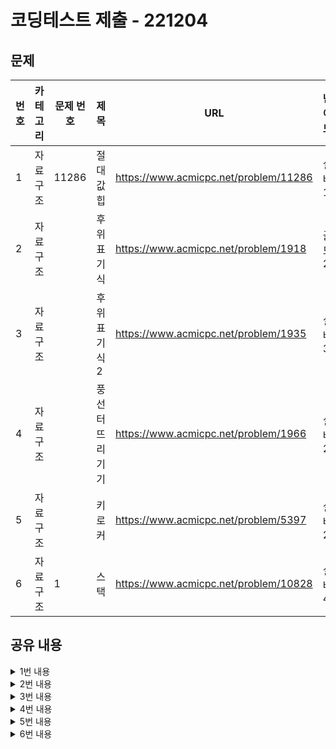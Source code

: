 # 코딩테스트 제출 - 221204 

## 문제

|번호|카테고리|문제 번호|제목|URL|난이도|
|---|---|---|---|---|---|
|1|자료구조|11286|절대값 힙|https://www.acmicpc.net/problem/11286|실버1|
|2|자료구조||후위 표기식|https://www.acmicpc.net/problem/1918|골드2|
|3|자료구조||후위 표기식2|https://www.acmicpc.net/problem/1935|실버3|
|4|자료구조||풍선 터뜨리기기|https://www.acmicpc.net/problem/1966|실버2|
|5|자료구조||키로커|https://www.acmicpc.net/problem/5397|실버2|
|6|자료구조|1|스택|https://www.acmicpc.net/problem/10828|실버4|



## 공유 내용
  
<details>
<summary>1번 내용</summary>
<div markdown="1">

  ```python
  #코드 공유
import sys
import heapq

def input():
    return sys.stdin.readline().rstrip()

num = int(input())
heap = []

for i in range(num):
    x = int(input())
    
    if x != 0:
        heapq.heappush(heap, [abs(x), x])
    else:
        if heap:
            print(heapq.heappop(heap)[1])
        else:
            print(0)     


  ```
* 관련 내용 링크(블로그 등)
  https://www.daleseo.com/python-heapq/
  

</div>
</details>


<details>
<summary>2번 내용</summary>
<div markdown="1">

  ```python
  #코드 공유
  import sys
  
  def input():
    return sys.stdin.readline().rstrip()
  
  s = input()
stack = []

for ch in s:
    if ch == '*' or ch == '/':
        stack.append(ch)
        
    elif ch == '+' or ch == '-':
        while stack and stack[-1] != '(':
            print(stack.pop(), end = "")
        stack.append(ch)
        
    elif ch == '(':
        stack.append(ch)
        
    elif ch == ')':
        while True:
            ch2 = stack.pop()
            if ch2 == '(':
                break
            print(ch2, end = "")        
    else:
        print(ch, end = "")

while stack:
    print(stack.pop(), end = "")


  ```
* 관련 내용 링크(블로그 등)
  
  * 

</div>
</details>

<details>
<summary>3번 내용</summary>
<div markdown="1">

  ```python
  #코드 공유
  import sys
  
def input():
    return sys.stdin.readline().rstrip()
  
  count = int(input())
s = input()
opper = "*/+-"

dic = {}
i = 0
for ch in s:
    if i == count:
        break
    
    if ch not in opper:
        dic[ch] = int(input())
        i += 1
                
stack = []
           
for ch in s:
    if ch not in opper:
        stack.append(dic[ch])   
        
    elif ch == '*':
        a = stack.pop()
        b = stack.pop()
        stack.append(a * b)
        
    elif ch == '/':
        a = stack.pop()
        b = stack.pop()
        stack.append(b / a)
        
    elif ch == '+':
        a = stack.pop()
        b = stack.pop()
        stack.append(a + b)
        
    elif ch == '-':
        a = stack.pop()
        b = stack.pop()
        stack.append(b - a)

print("%.2f" %stack.pop())


  ```
* 관련 내용 링크(블로그 등)

  * 

</div>
</details>


<details>
<summary>4번 내용</summary>
<div markdown="1">

  ```python
  #코드 공유
  import sys
  
def input():
    return sys.stdin.readline().rstrip()
  
  count = int(input())
numbers = input()

list = numbers.split()
idx = 0
idxs = [idx]

for i in range(count - 1):

    move = int(list[idx])
    idx += move
        
    while idx in idxs:
        if move > 0:
            idx += 1
            if idx > 4:
                idx = 0
        else:
            idx -= 1
            if idx < 0:
                idx = 4
    
    idxs.append(idx)

for i in idxs:
    print(i + 1, end = " ")


  ```
* 관련 내용 링크(블로그 등)

  *

</div>
</details>


<details>
<summary>5번 내용</summary>
<div markdown="1">

  ```python
  #코드 공유
  import sys
  
def input():
    return sys.stdin.readline().rstrip()
  
  s = input()
lst = []
idx = 0
not_password = '<>-'

for ch in s:
    if ch == '<':
        if idx != 0:
            idx -= 1
        
    elif ch == '>':
        if idx != len(lst):
            idx += 1
        
    elif ch == '-' and idx != 0:
        del lst[idx - 1]
        idx -= 1
        
    else:
        lst.insert(idx, ch)
        idx += 1
        
for l in lst:        
    print(l, end = "")


  ```
* 관련 내용 링크(블로그 등)

  *

</div>
</details>


<details>
<summary>6번 내용</summary>
<div markdown="1">

  ```python
  #코드 공유
  import re
  import sys
  
def input():
    return sys.stdin.readline().rstrip()

count = int(input())
stack = []
result = []

for i in range(count):
    s = input()
    if re.match('push.', s):
        num = re.sub('push ', '', s)
        stack.append(num)
        
    elif s in 'pop':
        if len(stack) != 0:
            result.append(stack.pop())
        else:
            result.append(-1)
            
    elif s in 'size':
        result.append(len(stack))
    
    elif s in 'empty':
        if len(stack) == 0:
            result.append(1)
        else:
            result.append(0)
    
    elif s in 'top':
        if len(stack) != 0:
            result.append(stack[-1])
        else:
            result.append(-1)  
        
for j in result:
    print(j)


  ```

</div>
</details>
